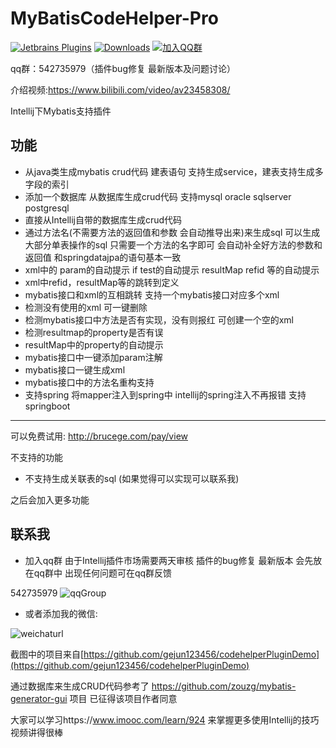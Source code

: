 # MyBatisCodeHelper-Pro

[![Jetbrains Plugins](https://img.shields.io/jetbrains/plugin/v/9837-a8translate.svg)][plugin]
[![Downloads](https://img.shields.io/jetbrains/plugin/d/9837.svg?style=flat-square)][plugin]
[![加入QQ群](https://img.shields.io/badge/chat-QQ群-46BC99.svg?style=flat-square)](//shang.qq.com/wpa/qunwpa?idkey=6bc11bfe278fa0d1d0d6292fa010b1aa8ddadbfeb70ef893083d5ab800137c1a)


qq群：542735979（插件bug修复 最新版本及问题讨论）

介绍视频:https://www.bilibili.com/video/av23458308/

Intellij下Mybatis支持插件 

## 功能
- 从java类生成mybatis crud代码 建表语句 支持生成service，建表支持生成多字段的索引
- 添加一个数据库 从数据库生成crud代码 支持mysql oracle sqlserver postgresql 
- 直接从Intellij自带的数据库生成crud代码
- 通过方法名(不需要方法的返回值和参数 会自动推导出来)来生成sql 可以生成大部分单表操作的sql 只需要一个方法的名字即可 会自动补全好方法的参数和返回值 和springdatajpa的语句基本一致
- xml中的 param的自动提示 if test的自动提示 resultMap refid 等的自动提示
- xml中refid，resultMap等的跳转到定义
- mybatis接口和xml的互相跳转  支持一个mybatis接口对应多个xml
- 检测没有使用的xml 可一键删除
- 检测mybatis接口中方法是否有实现，没有则报红 可创建一个空的xml
- 检测resultmap的property是否有误 
- resultMap中的property的自动提示
- mybatis接口中一键添加param注解
- mybatis接口一键生成xml
- mybatis接口中的方法名重构支持
- 支持spring 将mapper注入到spring中 intellij的spring注入不再报错 支持springboot

-----------------------------------------------------------------------

可以免费试用: http://brucege.com/pay/view


不支持的功能
- 不支持生成关联表的sql (如果觉得可以实现可以联系我)

之后会加入更多功能

## 联系我


- 加入qq群 由于Intellij插件市场需要两天审核  插件的bug修复 最新版本 会先放在qq群中 出现任何问题可在qq群反馈

542735979
![qqGroup](http://ogyxv3y5w.bkt.clouddn.com/qqgroup.png)


- 或者添加我的微信:

![weichaturl](http://ogyxv3y5w.bkt.clouddn.com/WechatIMG1.jpeg)


截图中的项目来自[https://github.com/gejun123456/codehelperPluginDemo](https://github.com/gejun123456/codehelperPluginDemo)

通过数据库来生成CRUD代码参考了 https://github.com/zouzg/mybatis-generator-gui 项目 已征得该项目作者同意


大家可以学习https://www.imooc.com/learn/924 来掌握更多使用Intellij的技巧 视频讲得很棒


[plugin]: https://plugins.jetbrains.com/plugin/9837





